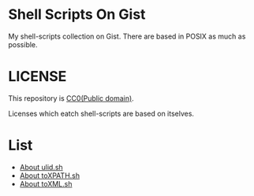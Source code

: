 # Shell Scripts On Gist

My shell-scripts collection on Gist.
There are based in POSIX as much as possible.

# LICENSE

This repository is [CC0(Public domain)](https://creativecommons.org/publicdomain/zero/1.0/legalcode).

Licenses which eatch shell-scripts are based on itselves.

# List

- [About ulid.sh](./ulid/README.md)
- [About toXPATH.sh](./toXPATH/README.md)
- [About toXML.sh](./toXML/README.md)
